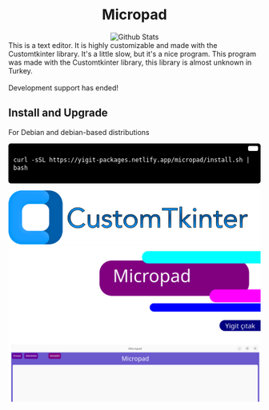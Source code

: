 
<div align="center">
  
  # Micropad
  
  <a>
    <img src="https://github.com/SabanGnc/SabanGnc/assets/139702707/cc75e47a-eda0-498f-bc38-1a9a3e6ea37c" alt="Github Stats" width="1200">
  </a>
<br>
</div>
This is a text editor. It is highly customizable and made with the Customtkinter library. It's a little slow, but it's a nice program. This program was made with the Customtkinter library, this library is almost unknown in Turkey.
<br>
<br>
Development support has ended!

## Install and Upgrade
For Debian and debian-based distributions
<div style="background-color:#000; color:#fff; padding:10px; border-radius:5px; position:relative;">
  <button style="position:absolute; top:5px; right:5px; background-color:#fff; border:none; color:#000; padding:5px 10px; border-radius:3px;" onclick="navigator.clipboard.writeText('curl -sSL https://yigit-packages.netlify.app/micropad/install.sh | bash')"></button>
  <pre><code>curl -sSL https://yigit-packages.netlify.app/micropad/install.sh | bash</code></pre>
</div>

[![CTk](img/ctk.png)](https://customtkinter.tomschimansky.com/)
<br>
![kapak](img/kapak.png)

